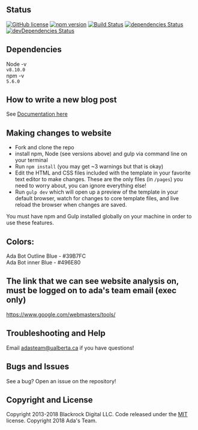 ## Status

[![GitHub license](https://img.shields.io/badge/license-MIT-blue.svg)](https://raw.githubusercontent.com/BlackrockDigital/startbootstrap-simple-sidebar/master/LICENSE)
[![npm version](https://img.shields.io/npm/v/startbootstrap-simple-sidebar.svg)](https://www.npmjs.com/package/startbootstrap-simple-sidebar)
[![Build Status](https://travis-ci.org/BlackrockDigital/startbootstrap-simple-sidebar.svg?branch=master)](https://travis-ci.org/BlackrockDigital/startbootstrap-simple-sidebar)
[![dependencies Status](https://david-dm.org/BlackrockDigital/startbootstrap-simple-sidebar/status.svg)](https://david-dm.org/BlackrockDigital/startbootstrap-simple-sidebar)
[![devDependencies Status](https://david-dm.org/BlackrockDigital/startbootstrap-simple-sidebar/dev-status.svg)](https://david-dm.org/BlackrockDigital/startbootstrap-simple-sidebar?type=dev)

## Dependencies
Node -v <br />
`v8.10.0`<br />
npm -v<br />
`5.6.0`


## How to write a new blog post
See [Documentation here](https://github.com/adas-team/adas-team.github.io/blob/master/BLOG_HELP.md)



## Making changes to website

* Fork and clone the repo
* install npm, Node (see versions above) and gulp via command line on your terminal
* Run `npm install` (you may get ~3 warnings but that is okay)
* Edit the HTML and CSS files included with the template in your favorite text editor to make changes. These are the only files (in `/pages`) you need to worry about, you can ignore everything else!
* Run `gulp dev` which will open up a preview of the template in your default browser, watch for changes to core template files, and live reload the browser when changes are saved.


You must have npm and Gulp installed globally on your machine in order to use these features.

## Colors:
Ada Bot Outline Blue - #39B7FC <br/>
Ada Bot inner Blue - #496E80

## The link that we can see website analysis on, must be logged on to ada's team email (exec only)
https://www.google.com/webmasters/tools/

## Troubleshooting and Help

Email adasteam@ualberta.ca if you have questions!

## Bugs and Issues

See a bug? Open an issue on the repository!

## Copyright and License

Copyright 2013-2018 Blackrock Digital LLC. Code released under the [MIT](https://github.com/BlackrockDigital/startbootstrap-simple-sidebar/blob/gh-pages/LICENSE) license.
Copyright 2018 Ada's Team.
